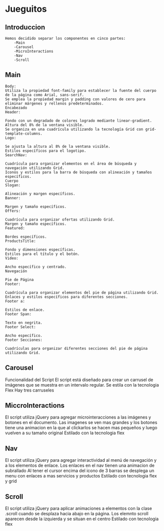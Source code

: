 # Jueguitos

## Introduccion
    Hemos decidido separar los componentes en cinco partes:
        -Main
        -Carousel
        -MicroInteractions
        -Nav
        -Scroll

## Main
    Body:
    Utiliza la propiedad font-family para establecer la fuente del cuerpo de la página como Arial, sans-serif.
    Se emplea la propiedad margin y padding con valores de cero para eliminar márgenes y rellenos predeterminados.
    Encabezado
    Header:

    Fondo con un degradado de colores logrado mediante linear-gradient.
    Altura del 8% de la ventana visible.
    Se organiza en una cuadrícula utilizando la tecnología Grid con grid-template-columns.
    Logo:

    Se ajusta la altura al 8% de la ventana visible.
    Estilos específicos para el logotipo.
    SearchNav:

    Cuadrícula para organizar elementos en el área de búsqueda y navegación utilizando Grid.
    Iconos y estilos para la barra de búsqueda con alineación y tamaños específicos.
    Cuerpo
    Slogan:

    Alineación y margen específicos.
    Banner:
    
    Margen y tamaño específicos.
    Offers:

    Cuadrícula para organizar ofertas utilizando Grid.
    Margen y tamaño específicos.
    Featured:

    Bordes específicos.
    ProductsTitle:

    Fondo y dimensiones específicas.
    Estilos para el título y el botón.
    Video:

    Ancho específico y centrado.
    Navegación

    Pie de Página
    Footer:

    Cuadrícula para organizar elementos del pie de página utilizando Grid.
    Enlaces y estilos específicos para diferentes secciones.
    Footer a:

    Estilos de enlace.
    Footer Span:

    Texto en negrita.
    Footer Select:

    Ancho específico.
    Footer Secciones:

    Cuadrículas para organizar diferentes secciones del pie de página utilizando Grid.

## Carousel
Funcionalidad del Script
El script está diseñado para crear un carrusel de imágenes que se muestra en un intervalo regular. 
Se estila con la tecnologia Flex
Hay tres carruseles

## MiccroInteractions
El script utiliza jQuery para agregar microinteracciones a las imágenes y botones en el documento.
Las imagenes se ven mas grandes y los botones tiene una animacion en la que al clickarlos se hacen mas pequeños y luego vuelven a su tamaño original
Estilado con la tecnologia flex

## Nav
El script utiliza jQuery para agregar interactividad al menú de navegación y a los elementos de enlace.
Los enlaces en el nav tienen una animacion de subrallado
Al tener el cursor encima del icono de 3 barras se desplega un menu con enlaces a mas servicios y productos
Estilado con tecnologia flex y grid

## Scroll
El script utiliza jQuery para aplicar animaciones a elementos con la clase .scroll cuando se desplaza hacia abajo en la página. 
Los elemnto scroll aparecen desde la izquierda y se situan en el centro
Estilado con tecnologia flex